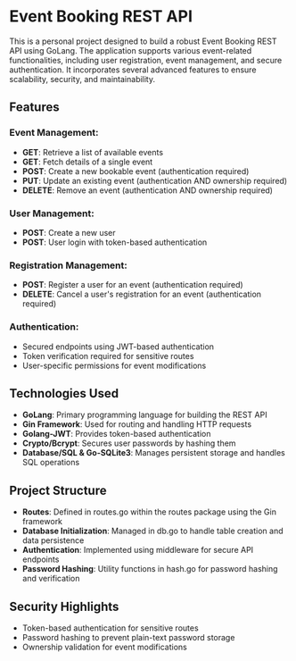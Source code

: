 # Event Booking REST API

This is a personal project designed to build a robust Event Booking REST API using GoLang. The application supports various event-related functionalities, including user registration, event management, and secure authentication. It incorporates several advanced features to ensure scalability, security, and maintainability.

## Features
### Event Management:

- **GET**: Retrieve a list of available events
- **GET**: Fetch details of a single event
- **POST**: Create a new bookable event (authentication required)
- **PUT**: Update an existing event (authentication AND ownership required)
- **DELETE**: Remove an event (authentication AND ownership required)

### User Management:

- **POST**: Create a new user
- **POST**: User login with token-based authentication

### Registration Management:

- **POST**: Register a user for an event (authentication required)
- **DELETE**: Cancel a user's registration for an event (authentication required)

### Authentication:

- Secured endpoints using JWT-based authentication
- Token verification required for sensitive routes
- User-specific permissions for event modifications
  
## Technologies Used

- **GoLang**: Primary programming language for building the REST API
- **Gin Framework**: Used for routing and handling HTTP requests
- **Golang-JWT**: Provides token-based authentication
- **Crypto/Bcrypt**: Secures user passwords by hashing them
- **Database/SQL & Go-SQLite3**: Manages persistent storage and handles SQL operations

## Project Structure

- **Routes**: Defined in routes.go within the routes package using the Gin framework
- **Database Initialization**: Managed in db.go to handle table creation and data persistence
- **Authentication**: Implemented using middleware for secure API endpoints
- **Password Hashing**: Utility functions in hash.go for password hashing and verification

## Security Highlights

- Token-based authentication for sensitive routes
- Password hashing to prevent plain-text password storage
- Ownership validation for event modifications














  
